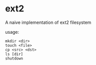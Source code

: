 # ext2
A naive implementation of ext2 filesystem

usage:
```  
mkdir <dir>  
touch <file>  
cp <src> <dst>  
ls [dir]  
shutdown
```
